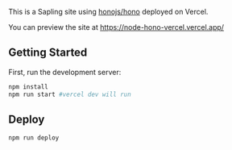 This is a Sapling site using [honojs/hono](https://hono.dev/) deployed on Vercel.

You can preview the site at https://node-hono-vercel.vercel.app/

## Getting Started

First, run the development server:

```bash
npm install
npm run start #vercel dev will run
```

## Deploy

```bash
npm run deploy
```
